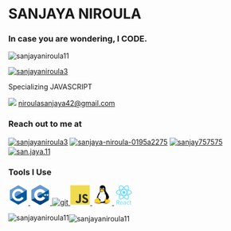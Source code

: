 <h1 align="left" font-size='2rem'>SANJAYA NIROULA</h1>
<h3 align="left" >In case you are wondering, I CODE.</h3>

<p align="left"> <img src="https://komarev.com/ghpvc/?username=sanjayaniroula11&label=Profile%20views&color=0e75b6&style=flat" alt="sanjayaniroula11" /> </p>

<p align="left"> <a href="https://twitter.com/sanjayaniroula3" target="blank"><img src="https://img.shields.io/twitter/follow/sanjayaniroula3?logo=twitter&style=for-the-badge" alt="sanjayaniroula3" /></a> </p>

Specializing JAVASCRIPT

<img src="https://c0.klipartz.com/pngpicture/105/439/gratis-png-ilustracion-del-icono-del-mensaje-en-blanco-y-azul-correo-electronico-del-simbolo-de-los-iconos-de-la-computadora-bandeja-de-entrada-del-mensaje-por-gmail-sobre-thumbnail.png"> niroulasanjaya42@gmail.com

<h3 align="left">Reach out to me at </h3>
<p align="left">
<a href="https://twitter.com/sanjayaniroula3" target="blank"><img align="center" src="https://raw.githubusercontent.com/rahuldkjain/github-profile-readme-generator/master/src/images/icons/Social/twitter.svg" alt="sanjayaniroula3" height="30" width="40" /></a>
<a href="https://linkedin.com/in/sanjaya-niroula-0195a2275" target="blank"><img align="center" src="https://raw.githubusercontent.com/rahuldkjain/github-profile-readme-generator/master/src/images/icons/Social/linked-in-alt.svg" alt="sanjaya-niroula-0195a2275" height="30" width="40" /></a>
<a href="https://fb.com/sanjay757575" target="blank"><img align="center" src="https://raw.githubusercontent.com/rahuldkjain/github-profile-readme-generator/master/src/images/icons/Social/facebook.svg" alt="sanjay757575" height="30" width="40" /></a>
<a href="https://instagram.com/san.jaya.11" target="blank"><img align="center" src="https://raw.githubusercontent.com/rahuldkjain/github-profile-readme-generator/master/src/images/icons/Social/instagram.svg" alt="san.jaya.11" height="30" width="40" /></a>
</p>

<h3 align="left">Tools I Use</h3>
<p align="left"> <a href="https://www.cprogramming.com/" target="_blank" rel="noreferrer"> <img src="https://raw.githubusercontent.com/devicons/devicon/master/icons/c/c-original.svg" alt="c" width="40" height="40"/> </a> <a href="https://www.w3schools.com/cpp/" target="_blank" rel="noreferrer"> <img src="https://raw.githubusercontent.com/devicons/devicon/master/icons/cplusplus/cplusplus-original.svg" alt="cplusplus" width="40" height="40"/> </a> <a href="https://git-scm.com/" target="_blank" rel="noreferrer"> <img src="https://www.vectorlogo.zone/logos/git-scm/git-scm-icon.svg" alt="git" width="40" height="40"/> </a> <a href="https://developer.mozilla.org/en-US/docs/Web/JavaScript" target="_blank" rel="noreferrer"> <img src="https://raw.githubusercontent.com/devicons/devicon/master/icons/javascript/javascript-original.svg" alt="javascript" width="40" height="40"/> </a> <a href="https://www.linux.org/" target="_blank" rel="noreferrer"> <img src="https://raw.githubusercontent.com/devicons/devicon/master/icons/linux/linux-original.svg" alt="linux" width="40" height="40"/> </a> <a href="https://reactjs.org/" target="_blank" rel="noreferrer"> <img src="https://raw.githubusercontent.com/devicons/devicon/master/icons/react/react-original-wordmark.svg" alt="react" width="40" height="40"/> </a> </p>

<p><img align="left" src="https://github-readme-stats.vercel.app/api/top-langs?username=sanjayaniroula11&show_icons=true&locale=en&layout=compact" alt="sanjayaniroula11" /></p>



<p><img align="center" src="https://github-readme-streak-stats.herokuapp.com/?user=sanjayaniroula11&" alt="sanjayaniroula11" /></p>
